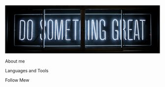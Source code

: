 ![Header](https://github.com/RuslanPer/RuslanPer/blob/main/assets/header1.jpg)

About me

Languages and Tools

Follow Mew
